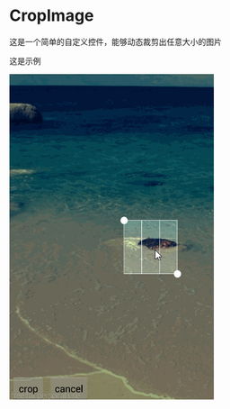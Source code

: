 # CropImage

这是一个简单的自定义控件，能够动态裁剪出任意大小的图片

这是示例


![image](https://github.com/hellojiawa/CropImage/blob/master/demo.gif)
